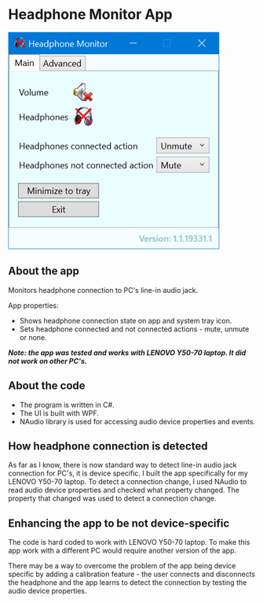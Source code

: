 # Headphone Monitor App

![App Screenshot](./HeadphoneMonitorApp/Images/App_Screenshot.png)

## About the app

Monitors headphone connection to PC's line-in audio jack.

App properties:
* Shows headphone connection state on app and system tray icon.
* Sets headphone connected and not connected actions - mute, unmute or none.

***Note: the app was tested and works with LENOVO Y50-70 laptop. It did not work on other PC's.***

## About the code

* The program is written in C#.
* The UI is built with WPF.
* NAudio library is used for accessing audio device properties and events.

## How headphone connection is detected

As far as I know, there is now standard way to detect line-in audio jack connection for PC's, it is device specific.
I built the app specifically for my LENOVO Y50-70 laptop. To detect a connection change, I used NAudio to read audio device properties and checked what property changed. The property that changed was used to detect a connection change.

## Enhancing the app to be not device-specific

The code is hard coded to work with LENOVO Y50-70 laptop. To make this app work with a different PC would require another version of the app.

There may be a way to overcome the problem of the app being device specific by adding a calibration feature - the user connects and disconnects the headphone and the app learns to detect the connection by testing the audio device properties.
